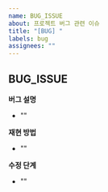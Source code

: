 ```yaml
---
name: BUG_ISSUE
about: 프로젝트 버그 관련 이슈
title: "[BUG] "
labels: bug
assignees: ""
---
```


## BUG_ISSUE

**버그 설명**

- ""

**재현 방법**

- ""

**수정 단계**

- ""
